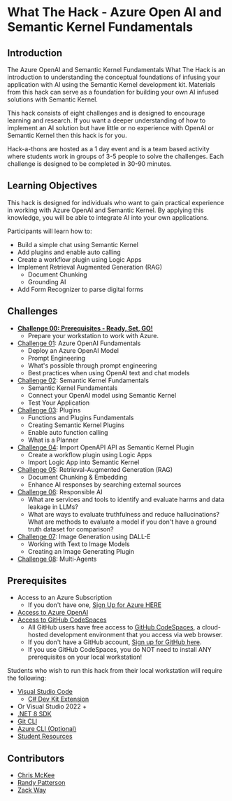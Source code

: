 # What The Hack - Azure Open AI and Semantic Kernel Fundamentals

## Introduction

The Azure OpenAI and Semantic Kernel Fundamentals What The Hack is an introduction to understanding the conceptual foundations of infusing your application with AI using the Semantic Kernel development kit. Materials from this hack can serve as a foundation for building your own AI infused solutions with Semantic Kernel.

This hack consists of eight challenges and is designed to encourage learning and research. If you want a deeper understanding of how to implement an AI solution but have little or no experience with OpenAI or Semantic Kernel then this hack is for you.

Hack-a-thons are hosted as a 1 day event and is a team based activity where students work in groups of 3-5 people to solve the challenges. Each challenge is designed to be completed in 30-90 minutes.

## Learning Objectives

This hack is designed for individuals who want to gain practical experience in working with Azure OpenAI and Semantic Kernel. By applying this knowledge, you will be able to integrate AI into your own applications.

Participants will learn how to:

- Build a simple chat using Semantic Kernel
- Add plugins and enable auto calling
- Create a workflow plugin using Logic Apps
- Implement Retrieval Augmented Generation (RAG)
  - Document Chunking
  - Grounding AI
- Add Form Recognizer to parse digital forms

## Challenges

- **[Challenge 00: Prerequisites - Ready, Set, GO!](./Challenge-00.md)**
  - Prepare your workstation to work with Azure.
- [Challenge 01](./Challenge-01.md): Azure OpenAI Fundamentals
  - Deploy an Azure OpenAI Model
  - Prompt Engineering
  - What's possible through prompt engineering
  - Best practices when using OpenAI text and chat models
- [Challenge 02](./Challenge-02.md): Semantic Kernel Fundamentals
  - Semantic Kernel Fundamentals
  - Connect your OpenAI model using Semantic Kernel
  - Test Your Application
- [Challenge 03](./Challenge-03.md): Plugins
  - Functions and Plugins Fundamentals
  - Creating Semantic Kernel Plugins
  - Enable auto function calling
  - What is a Planner
- [Challenge 04](./Challenge-04.md): Import OpenAPI API as Semantic Kernel Plugin
  - Create a workflow plugin using Logic Apps
  - Import Logic App into Semantic Kernel
- [Challenge 05](Student/Challenge-05.md): Retrieval-Augmented Generation (RAG)
  - Document Chunking & Embedding
  - Enhance AI responses by searching external sources
- [Challenge 06](./Challenge-06.md): Responsible AI
  - What are services and tools to identify and evaluate harms and data leakage in LLMs?
  - What are ways to evaluate truthfulness and reduce hallucinations? What are methods to evaluate a model if you don't have a ground truth dataset for comparison?
- [Challenge 07](./Challenge-07.md): Image Generation using DALL-E
  - Working with Text to Image Models
  - Creating an Image Generating Plugin
- [Challenge 08](./Challenge-08.md): Multi-Agents
  
## Prerequisites

- Access to an Azure Subscription
  - If you don't have one, [Sign Up for Azure HERE](https://azure.microsoft.com/en-us/free/) 
- [Access to Azure OpenAI](https://customervoice.microsoft.com/Pages/ResponsePage.aspx?id=v4j5cvGGr0GRqy180BHbR7en2Ais5pxKtso_Pz4b1_xUOFA5Qk1UWDRBMjg0WFhPMkIzTzhKQ1dWNyQlQCN0PWcu)
- [Access to GitHub CodeSpaces](https://github.com/signup)
  - All GitHub users have free access to [GitHub CodeSpaces](https://docs.github.com/en/codespaces/overview), a cloud-hosted development environment that you access via web browser.
  - If you don't have a GitHub account, [Sign up for GitHub here](https://github.com/signup).
  - If you use GitHub CodeSpaces, you do NOT need to install ANY prerequisites on your local workstation!

Students who wish to run this hack from their local workstation will require the following:

- [Visual Studio Code](https://code.visualstudio.com/download)
  - [C# Dev Kit Extension](https://marketplace.visualstudio.com/items?itemName=ms-dotnettools.csdevkit)
- Or Visual Studio 2022 +
- [.NET 8 SDK](https://dotnet.microsoft.com/download/dotnet/8.0)
- [Git CLI](https://git-scm.com/downloads)
- [Azure CLI (Optional)](https://aka.ms/installazurecli)
- [Student Resources](./Challenge-00.md#student-resources)

## Contributors

- [Chris McKee](https://github.com/ChrisMcKee1)
- [Randy Patterson](https://github.com/RandyPatterson)
- [Zack Way](https://github.com/seiggy)
